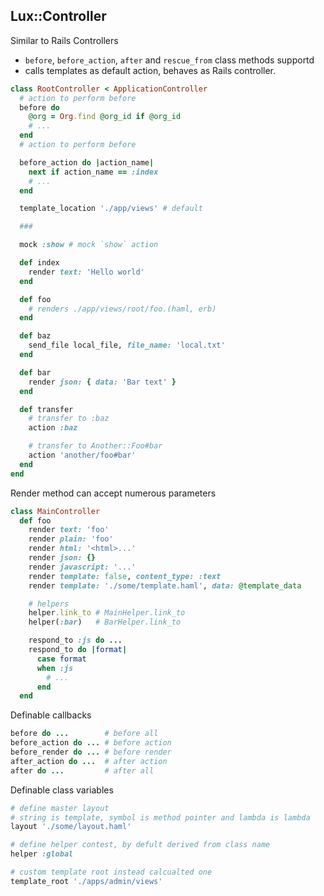 ## Lux::Controller

Similar to Rails Controllers

* `before`, `before_action`, `after` and `rescue_from` class methods supportd
* calls templates as default action, behaves as Rails controller.

```ruby
class RootController < ApplicationController
  # action to perform before
  before do
    @org = Org.find @org_id if @org_id
    # ...
  end
  # action to perform before

  before_action do |action_name|
    next if action_name == :index
    # ...
  end

  template_location './app/views' # default

  ###

  mock :show # mock `show` action

  def index
    render text: 'Hello world'
  end

  def foo
    # renders ./app/views/root/foo.(haml, erb)
  end

  def baz
    send_file local_file, file_name: 'local.txt'
  end

  def bar
    render json: { data: 'Bar text' }
  end

  def transfer
    # transfer to :baz
    action :baz

    # transfer to Another::Foo#bar
    action 'another/foo#bar'
  end
end
```

Render method can accept numerous parameters

```ruby
class MainController
  def foo
    render text: 'foo'
    render plain: 'foo'
    render html: '<html>...'
    render json: {}
    render javascript: '...'
    render template: false, content_type: :text
    render template: './some/template.haml', data: @template_data

    # helpers
    helper.link_to # MainHelper.link_to
    helper(:bar)   # BarHelper.link_to

    respond_to :js do ...
    respond_to do |format|
      case format
      when :js
        # ...
      end
  end
```

Definable callbacks

```ruby
before do ...        # before all
before_action do ... # before action
before_render do ... # before render
after_action do ...  # after action
after do ...         # after all
```

Definable class variables

```ruby
# define master layout
# string is template, symbol is method pointer and lambda is lambda
layout './some/layout.haml'

# define helper contest, by defult derived from class name
helper :global

# custom template root instead calcualted one
template_root './apps/admin/views'
```
